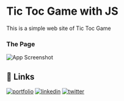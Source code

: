 
# Tic Toc Game with JS

This is a simple web site of Tic Toc Game



### The Page

![App Screenshot](https://i.ibb.co/jhrMRMB/tictoc.png)






## 🔗 Links
[![portfolio](https://img.shields.io/badge/my_portfolio-000?style=for-the-badge&logo=ko-fi&logoColor=white)](https://aminehalal.github.io/)
[![linkedin](https://img.shields.io/badge/linkedin-0A66C2?style=for-the-badge&logo=linkedin&logoColor=white)](https://www.linkedin.com/in/aminehalal/)
[![twitter](https://img.shields.io/badge/twitter-1DA1F2?style=for-the-badge&logo=twitter&logoColor=white)](https://twitter.com/aminenohalal)

